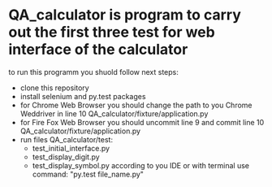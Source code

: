 # QA_calculator is program to carry out the first three test for web interface of the calculator

to run this programm you shuold follow next steps:
  - clone this repository
  - install selenium and py.test packages
  - for Chrome Web Browser you should change the path to you Chrome Weddriver in line 10 QA_calculator/fixture/application.py
  - for Fire Fox Web Browser you should uncommit line 9 and commit line 10 QA_calculator/fixture/application.py
  - run files QA_calculator/test:
      - test_initial_interface.py
      - test_display_digit.py
      - test_display_symbol.py
      according to you IDE or with terminal use command: "py.test file_name.py"
